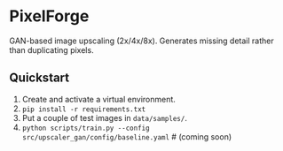 # PixelForge
GAN-based image upscaling (2x/4x/8x). Generates missing detail rather than duplicating pixels.

## Quickstart
1. Create and activate a virtual environment.
2. `pip install -r requirements.txt`
3. Put a couple of test images in `data/samples/`.
4. `python scripts/train.py --config src/upscaler_gan/config/baseline.yaml`  # (coming soon)
